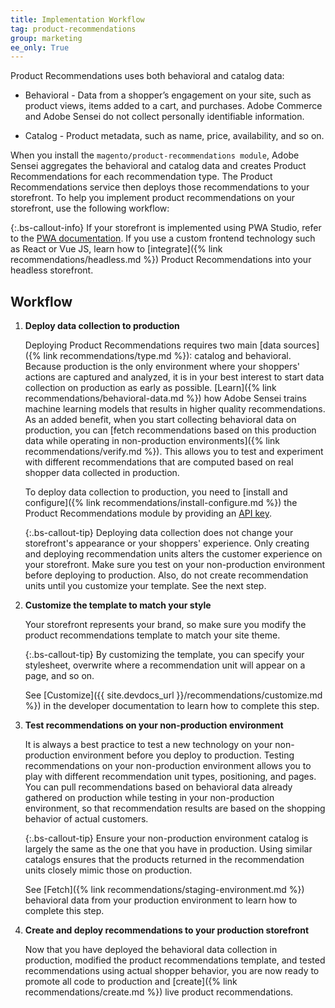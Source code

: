 ```yaml
---
title: Implementation Workflow
tag: product-recommendations
group: marketing
ee_only: True
---
```


Product Recommendations uses both behavioral and catalog data:

- Behavioral - Data from a shopper’s engagement on your site, such as product views, items added to a cart, and purchases. Adobe Commerce and Adobe Sensei do not collect personally identifiable information.

- Catalog - Product metadata, such as name, price, availability, and so on.

When you install the `magento/product-recommendations module`, Adobe Sensei aggregates the behavioral and catalog data and creates Product Recommendations for each recommendation type. The Product Recommendations service then deploys those recommendations to your storefront. To help you implement product recommendations on your storefront, use the following workflow:

{:.bs-callout-info}
If your storefront is implemented using PWA Studio, refer to the [PWA documentation](https://developer.adobe.com/commerce/pwa-studio/integrations/product-recommendations/). If you use a custom frontend technology such as React or Vue JS, learn how to [integrate]({% link recommendations/headless.md %}) Product Recommendations into your headless storefront.

## Workflow

1. **Deploy data collection to production**

   Deploying Product Recommendations requires two main [data sources]({% link recommendations/type.md %}): catalog and behavioral. Because production is the only environment where your shoppers' actions are captured and analyzed, it is in your best interest to start data collection on production as early as possible. [Learn]({% link recommendations/behavioral-data.md %}) how Adobe Sensei trains machine learning models that results in higher quality recommendations. As an added benefit, when you start collecting behavioral data on production, you can [fetch recommendations based on this production data while operating in non-production environments]({% link recommendations/verify.md %}). This allows you to test and experiment with different recommendations that are computed based on real shopper data collected in production.

   To deploy data collection to production, you need to [install and configure]({% link recommendations/install-configure.md %}) the Product Recommendations module by providing an [API key](https://docs.magento.com/user-guide/system/saas.html#apikey).

   {:.bs-callout-tip}
   Deploying data collection does not change your storefront's appearance or your shoppers' experience. Only creating and deploying recommendation units alters the customer experience on your storefront. Make sure you test on your non-production environment before deploying to production. Also, do not create recommendation units until you customize your template. See the next step.

1. **Customize the template to match your style**

   Your storefront represents your brand, so make sure you modify the product recommendations template to match your site theme.

   {:.bs-callout-tip}
   By customizing the template, you can specify your stylesheet, overwrite where a recommendation unit will appear on a page, and so on.

   See [Customize]({{ site.devdocs_url }}/recommendations/customize.md %}) in the developer documentation to learn how to complete this step.

1. **Test recommendations on your non-production environment**

   It is always a best practice to test a new technology on your non-production environment before you deploy to production. Testing recommendations on your non-production environment allows you to play with different recommendation unit types, positioning, and pages. You can pull recommendations based on behavioral data already gathered on production while testing in your non-production environment, so that recommendation results are based on the shopping behavior of actual customers.

   {:.bs-callout-tip}
   Ensure your non-production environment catalog is largely the same as the one that you have in production. Using similar catalogs ensures that the products returned in the recommendation units closely mimic those on production.

   See [Fetch]({% link recommendations/staging-environment.md %}) behavioral data from your production environment to learn how to complete this step.

1. **Create and deploy recommendations to your production storefront**

   Now that you have deployed the behavioral data collection in production, modified the product recommendations template, and tested recommendations using actual shopper behavior, you are now ready to promote all code to production and [create]({% link recommendations/create.md %}) live product recommendations.
